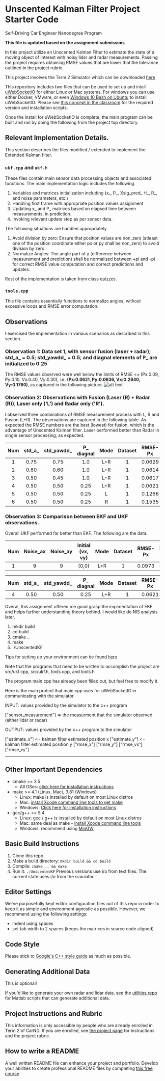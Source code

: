 # Unscented Kalman Filter Project Starter Code
Self-Driving Car Engineer Nanodegree Program

**This file is updated based on the assignment submission.**

[//]: # (Image References)
[image1]: ./ukf-result.png

In this project utilize an Unscented Kalman Filter to estimate the state of a moving object of interest with noisy lidar and radar measurements. Passing the project requires obtaining RMSE values that are lower that the tolerance outlined in the project rubric. 

This project involves the Term 2 Simulator which can be downloaded [here](https://github.com/udacity/self-driving-car-sim/releases)

This repository includes two files that can be used to set up and intall [uWebSocketIO](https://github.com/uWebSockets/uWebSockets) for either Linux or Mac systems. For windows you can use either Docker, VMware, or even [Windows 10 Bash on Ubuntu](https://www.howtogeek.com/249966/how-to-install-and-use-the-linux-bash-shell-on-windows-10/) to install uWebSocketIO. Please see [this concept in the classroom](https://classroom.udacity.com/nanodegrees/nd013/parts/40f38239-66b6-46ec-ae68-03afd8a601c8/modules/0949fca6-b379-42af-a919-ee50aa304e6a/lessons/f758c44c-5e40-4e01-93b5-1a82aa4e044f/concepts/16cf4a78-4fc7-49e1-8621-3450ca938b77) for the required version and installation scripts.

Once the install for uWebSocketIO is complete, the main program can be built and ran by doing the following from the project top directory.

## Relevant Implementation Details.
This section describes the files modified / extended to implement the Extended Kalman filter.


### `ukf.cpp` and `ukf.h`
These files contain main sensor data processing objects and associated functions. The main implementation logic includes the following.
1. Variables and matrices initialization including (x_, P_, Xsig_pred_ H_, R_, and noise parameters, etc.)
2. Handling first frame with appropriate position values assignment
3. Updating x_ and P_ matrices based on elapsed time between measurements, in prediction.
4. Invoking relevant update step as per sensor data.

The following situations are handled appropriately.
1. Avoid division by zero: Ensure that position values are non_zero (atleast one of the position coordinate either px or py shall be non_zero) to avoid division by zero.
2. Normalize Angles: The angle part of  y (difference between measurement and prediction) shall be normalized between +pi and -pi for correct RMSE value computation and correct predictions and updates.

Rest of the implementation is taken from class quizzes.

### `tools.cpp`
This file contains essentially functions to normalize angles, without excessive loops and RMSE error computation.

## Observations
I exercised the implementation in various scenarios as described in this section.

### Observation 1:  Data set 1, with sensor fusion (laser + radar); std_a_ = 0.5; std_yawdd_ = 0.5; and diagnal elements of P_ are initialized to 0.25

The RMSE values observed were well below the limits of RMSE <= (Px:0.09, Py:0.10, Vx:0.40, Vy:0.30), i.e. **(Px:0.0621, Py:0.0836, Vx:0.2940, Vy:0.1790)**, as captured in the following picture.
![alt text][image1]


### Observation 2: Observations with Fusion (Laser (R) + Radar (R)), Laser only ('L') and  Radar only ('R').
I observed three combinations of RMSE measurement process with L, R and Fusion (L+R).  The observations are captured in the following table.
As expected the RMSE numbers are the best (lowest) for fusion, which is the advantage of Unscented Kalman filter.
Laser performed better than Radar in single sensor processing, as expected.

 |Num| std_a_ |std_yawdd_|P_ diagnal |Mode|Dataset|RMSE-Px|RMSE-Py|RMSE-Vx|RMSE-Vy|
 |:-:|:------:|:--------:|:---------:|:--:|:-----:|:-----:|:-----:|:-----:|:-----:|
 |1  |  0.75  |   0.75   |    1.0    | L+R|   1   | 0.0629| 0.0841| 0.3314| 0.2138|
 |2  |  0.60  |   0.60   |    1.0    | L+R|   1   | 0.0614| 0.0858| 0.3816| 0.2585|
 |3  |  0.50  |   0.45   |    1.0    | L+R|   1   | 0.0617| 0.0858| 0.3308| 0.2144|
 |4  |  0.50  |   0.50   |    0.25   | L+R|   1   | 0.0621| 0.0836| 0.2940| 0.1790|
 |5  |  0.50  |   0.50   |    0.25   | L  |   1   | 0.1266| 0.0989| 0.7098| 0.2340|
 |6  |  0.50  |   0.50   |    0.25   | R  |   1   | 0.1535| 0.1930| 0.3228| 0.2276|

### Observation 3: Comparison between  EKF and UKF observations.
Overall UKF performed far better than EKF.  The following are the data.

 |Num|Noise_ax|Noise_ay|Initial (vx, vy)|Mode|Dataset|RMSE-Px|RMSE-Py|RMSE-Vx|RMSE-Vy|
 |:-:|:------:|:------:|:--------------:|:--:|:-----:|:-----:|:-----:|:-----:|:-----:|
 |1  |    9   |   9    |      (0,0)     | L+R|   1   | 0.0973| 0.0855| 0.4513| 0.4399|
 
 |Num| std_a_ |std_yawdd_|P_ diagnal |Mode|Dataset|RMSE-Px|RMSE-Py|RMSE-Vx|RMSE-Vy|
 |:-:|:------:|:--------:|:---------:|:--:|:-----:|:-----:|:-----:|:-----:|:-----:|
 |4  |  0.50  |   0.50   |    0.25   | L+R|   1   | 0.0621| 0.0836| 0.2940| 0.1790|

Overal, this assignment offered me good grasp the implmentation of EKF and helps further understanding theory behind. I would like do NIS analysis later.




1. mkdir build
2. cd build
3. cmake ..
4. make
5. ./UnscentedKF

Tips for setting up your environment can be found [here](https://classroom.udacity.com/nanodegrees/nd013/parts/40f38239-66b6-46ec-ae68-03afd8a601c8/modules/0949fca6-b379-42af-a919-ee50aa304e6a/lessons/f758c44c-5e40-4e01-93b5-1a82aa4e044f/concepts/23d376c7-0195-4276-bdf0-e02f1f3c665d)

Note that the programs that need to be written to accomplish the project are src/ukf.cpp, src/ukf.h, tools.cpp, and tools.h

The program main.cpp has already been filled out, but feel free to modify it.

Here is the main protcol that main.cpp uses for uWebSocketIO in communicating with the simulator.


INPUT: values provided by the simulator to the c++ program

["sensor_measurement"] => the measurment that the simulator observed (either lidar or radar)


OUTPUT: values provided by the c++ program to the simulator

["estimate_x"] <= kalman filter estimated position x
["estimate_y"] <= kalman filter estimated position y
["rmse_x"]
["rmse_y"]
["rmse_vx"]
["rmse_vy"]

---

## Other Important Dependencies
* cmake >= 3.5
  * All OSes: [click here for installation instructions](https://cmake.org/install/)
* make >= 4.1 (Linux, Mac), 3.81 (Windows)
  * Linux: make is installed by default on most Linux distros
  * Mac: [install Xcode command line tools to get make](https://developer.apple.com/xcode/features/)
  * Windows: [Click here for installation instructions](http://gnuwin32.sourceforge.net/packages/make.htm)
* gcc/g++ >= 5.4
  * Linux: gcc / g++ is installed by default on most Linux distros
  * Mac: same deal as make - [install Xcode command line tools](https://developer.apple.com/xcode/features/)
  * Windows: recommend using [MinGW](http://www.mingw.org/)

## Basic Build Instructions

1. Clone this repo.
2. Make a build directory: `mkdir build && cd build`
3. Compile: `cmake .. && make`
4. Run it: `./UnscentedKF` Previous versions use i/o from text files.  The current state uses i/o
from the simulator.

## Editor Settings

We've purposefully kept editor configuration files out of this repo in order to
keep it as simple and environment agnostic as possible. However, we recommend
using the following settings:

* indent using spaces
* set tab width to 2 spaces (keeps the matrices in source code aligned)

## Code Style

Please stick to [Google's C++ style guide](https://google.github.io/styleguide/cppguide.html) as much as possible.

## Generating Additional Data

This is optional!

If you'd like to generate your own radar and lidar data, see the
[utilities repo](https://github.com/udacity/CarND-Mercedes-SF-Utilities) for
Matlab scripts that can generate additional data.

## Project Instructions and Rubric

This information is only accessible by people who are already enrolled in Term 2
of CarND. If you are enrolled, see [the project page](https://classroom.udacity.com/nanodegrees/nd013/parts/40f38239-66b6-46ec-ae68-03afd8a601c8/modules/0949fca6-b379-42af-a919-ee50aa304e6a/lessons/c3eb3583-17b2-4d83-abf7-d852ae1b9fff/concepts/f437b8b0-f2d8-43b0-9662-72ac4e4029c1)
for instructions and the project rubric.

## How to write a README
A well written README file can enhance your project and portfolio.  Develop your abilities to create professional README files by completing [this free course](https://www.udacity.com/course/writing-readmes--ud777).

